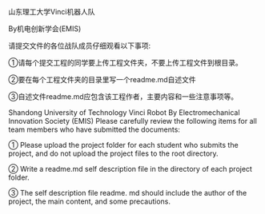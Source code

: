 山东理工大学Vinci机器人队

By机电创新学会(EMIS)

请提交文件的各位战队成员仔细观看以下事项:

①请每个提交工程的同学要上传工程文件夹，不要上传工程文件到根目录。

②要在每个工程文件夹的目录里写一个readme.md自述文件

③自述文件readme.md应包含该工程作者，主要内容和一些注意事项等。


Shandong University of Technology Vinci Robot
By Electromechanical Innovation Society (EMIS)
Please carefully review the following items for all team members who have submitted the documents:

① Please upload the project folder for each student who submits the project, and do not upload the project files to the root directory.

② Write a readme.md self description file in the directory of each project folder.

③ The self description file readme. md should include the author of the project, the main content, and some precautions.
